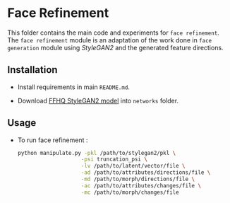 # Face Refinement

This folder contains the main code and experiments for `face refinement`. The `face refinement` module is an adaptation of the work done in `face generation` module using _StyleGAN2_ and the generated feature directions.

## Installation

-   Install requirements in main `README.md`.

-   Download [FFHQ StyleGAN2 model](https://nvlabs-fi-cdn.nvidia.com/stylegan2-ada-pytorch/pretrained/) into `networks` folder.

## Usage

-   To run face refinement :
    ```bash
    python manipulate.py -pkl /path/to/stylegan2/pkl \
                        -psi truncation_psi \
                        -lv /path/to/latent/vector/file \
                        -ad /path/to/attributes/directions/file \
                        -md /path/to/morph/directions/file \
                        -ac /path/to/attributes/changes/file \
                        -mc /path/to/morph/changes/file
    ```
